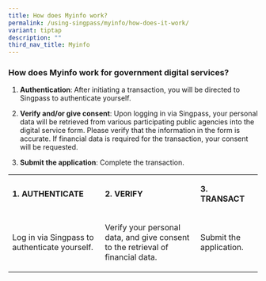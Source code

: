 ```yaml
---
title: How does Myinfo work?
permalink: /using-singpass/myinfo/how-does-it-work/
variant: tiptap
description: ""
third_nav_title: Myinfo
---
```

<h3>How does Myinfo work for government digital services?</h3>
<ol data-tight="true" class="tight">
<li>
<p><strong>Authentication</strong>:<strong> </strong>After initiating a transaction,
you will be directed to Singpass to authenticate yourself.</p>
</li>
<li>
<p><strong>Verify and/or give consent</strong>: Upon logging in via Singpass,
your personal data will be retrieved from various participating public
agencies into the digital service form. Please verify that the information
in the form is accurate. If financial data is required for the transaction,
your consent will be requested.&nbsp;</p>
</li>
<li>
<p><strong>Submit the application</strong>: Complete the transaction.&nbsp;</p>
</li>
</ol>
<table>
<tbody>
<tr>
<td rowspan="1" colspan="1">
<p><strong>1. AUTHENTICATE</strong>
</p>
</td>
<td rowspan="1" colspan="1">
<p><strong>2. VERIFY</strong>
</p>
</td>
<td rowspan="1" colspan="1">
<p><strong>3. TRANSACT</strong>
</p>
</td>
</tr>
<tr>
<td rowspan="1" colspan="1">
<p>Log in via Singpass to authenticate yourself.</p>
<p></p>
</td>
<td rowspan="1" colspan="1">
<p>Verify your personal data, and give consent to the retrieval of financial
data.</p>
</td>
<td rowspan="1" colspan="1">
<p>Submit the application.</p>
</td>
</tr>
</tbody>
</table>
<p></p>